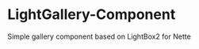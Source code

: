 LightGallery-Component
======================

Simple gallery component based on LightBox2 for Nette